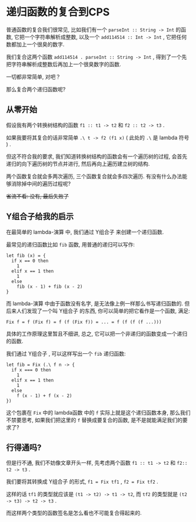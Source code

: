 # 递归函数的复合到CPS

普通函数的复合我们很常见,
比如我们有一个 `parseInt :: String -> Int` 的函数,
它把一个字符串解析成整数,
以及一个 `add114514 :: Int -> Int` ,
它把任何数都加上一个很臭的数字.

我们复合这两个函数 `add114514 . parseInt :: String -> Int` ,
得到了一个先把字符串解析成整数后再加上一个很臭数字的函数.

一切都非常简单, 对吧？

那么复合两个递归函数呢?


## 从零开始

假设我有两个转换树结构的函数 `f1 :: t1 -> t2` 和 `f2 :: t2 -> t3` .

如果我要将其复合的话非常简单 `.\ t -> f2 (f1 x)` ( 此处的 `.\` 是 lambda 符号 ) .

但这不符合我的要求, 我们知道转换树结构的函数会有一个遍历树的过程,
会首先递归的向下遍历树的节点并进行, 然后再向上遍历建立树的结构.

两个函数复合就会多两次遍历, 三个函数复合就会多四次遍历.
有没有什么办法能够消除掉中间的遍历过程呢?

~~省流不看: 没有, 最后失败了~~

## Y组合子给我的启示

在最简单的 lambda-演算 中, 我们通过 Y组合子 来创建一个递归函数.

最常见的递归函数比如 `fib` 函数, 用普通的递归可以写作:

```
let fib (x) = {
  if x == 0 then
    1
  elif x == 1 then
    1
  else
    fib (x - 1) + fib (x - 2)
}
```

而 lambda-演算 中由于函数没有名字, 是无法像上例一样那么书写递归函数的.
但后来人们发现了一个叫 Y组合子 的东西, 你可以简单的把它看作是一个函数, 满足:

```
Fix f = f (Fix f) = f (f (Fix f)) = ... = f (f (f (f ...)))
```

具体的工作原理这里暂且不细讲, 总之,
它可以把一个非递归的函数变成一个递归的函数.

我们通过 Y组合子 , 可以这样写出一个 `fib` 递归函数:

```
let fib = Fix (.\ f n -> {
  if x === 0 then
    1
  elif x == 1 then
    1
  else
    f (x - 1) + f (x - 2)
})
```

这个包裹在 `Fix` 中的 lambda函数 中的 `f` 实际上就是这个递归函数本身,
那么我们不禁要思考, 如果我们把这里的 `f` 替换成要复合的函数,
是不是就能满足我们的要求了?

## 行得通吗?

但是行不通, 我们不妨像文章开头一样,
先考虑两个函数 `f1 :: t1 -> t2` 和 `f2:: t2 -> t3` . 

我们要将其转换成 Y组合子 的形式,
`f1 = Fix tf1` , `f2 = Fix tf2` .

这样的话 `tf1` 的类型就应该是 `(t1 -> t2) -> t1 -> t2`,
而 `tf2` 的类型就是 `(t2 -> t3) -> t2 -> t3` .

而这样两个类型的函数签名是怎么看也不可能复合得起来的.
